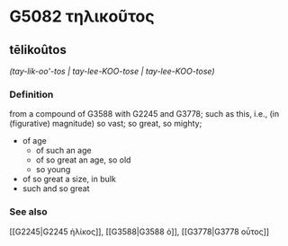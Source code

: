 # G5082 τηλικοῦτος

## tēlikoûtos

_(tay-lik-oo'-tos | tay-lee-KOO-tose | tay-lee-KOO-tose)_

### Definition

from a compound of G3588 with G2245 and G3778; such as this, i.e., (in (figurative) magnitude) so vast; so great, so mighty; 

- of age
  - of such an age
  - of so great an age, so old
  - so young
- of so great a size, in bulk
- such and so great

### See also

[[G2245|G2245 ἡλίκος]], [[G3588|G3588 ὁ]], [[G3778|G3778 οὗτος]]
